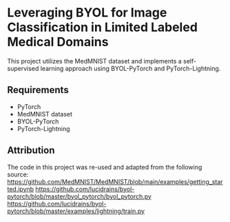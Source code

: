 # Leveraging BYOL for Image Classification in Limited Labeled Medical Domains

This project utilizes the MedMNIST dataset and implements a self-supervised learning approach using BYOL-PyTorch and PyTorch-Lightning.

## Requirements

- PyTorch
- MedMNIST dataset
- BYOL-PyTorch
- PyTorch-Lightning


## Attribution

The code in this project was re-used and adapted from the following source:
https://github.com/MedMNIST/MedMNIST/blob/main/examples/getting_started.ipynb
https://github.com/lucidrains/byol-pytorch/blob/master/byol_pytorch/byol_pytorch.py
https://github.com/lucidrains/byol-pytorch/blob/master/examples/lightning/train.py




